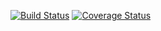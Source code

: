 [![Build Status](https://travis-ci.org/mkgilbert/cs399_the_theatre.svg?branch=testing&asdf=1)](https://travis-ci.org/mkgilbert/cs399_the_theatre)
[![Coverage Status](https://coveralls.io/repos/mkgilbert/cs399_the_theatre/badge.svg?branch=master)](https://coveralls.io/r/mkgilbert/cs399_the_theatre?branch=master)

